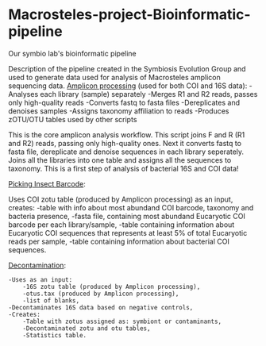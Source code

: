 # Macrosteles-project-Bioinformatic-pipeline
Our symbio lab's bioinformatic pipeline

Description of the pipeline created in the Symbiosis Evolution Group and used to generate data used for analysis of Macrosteles amplicon sequencing data.
[Amplicon processing](https://github.com/SymSandra/Macrosteles-project-Bioinformatic-pipeline/blob/main/Amplicon%20processing) (used for both COI and 16S data):
      -Analyses each library (sample) separately
      -Merges R1 and R2 reads, passes only high-quality reads
      -Converts fastq to fasta files
      -Dereplicates and denoises samples
      -Assigns taxonomy affiliation to reads
      -Produces zOTU/OTU tables used by other scripts

This is the core amplicon analysis workflow. This script joins F and R (R1 and R2) reads, passing only high-quality ones. Next it converts fastq to fasta file, dereplicate and denoise sequences in each library seperately. Joins all the libraries into one table and assigns all the sequences to taxonomy. This is a first step of analysis of bacterial 16S and COI data!

[Picking Insect Barcode](https://github.com/SymSandra/Macrosteles-project-Bioinformatic-pipeline/blob/main/Picking%20Insect%20Barcode):

 Uses COI zotu table (produced by Amplicon processing) as an input,
    creates:
        -table with info about most abundand COI barcode, taxonomy and bacteria presence,
        -fasta file, containing most abundand Eucaryotic COI barcode per each library/sample,
        -table containing information about Eucaryotic COI sequences that represents at least 5% of total Eucaryotic reads per sample,
        -table containing information about bacterial COI sequences.

[Decontamination](https://github.com/SymSandra/Macrosteles-project-Bioinformatic-pipeline/blob/main/Decontamination):

    -Uses as an input:
        -16S zotu table (produced by Amplicon processing),
        -otus.tax (produced by Amplicon processing),
        -list of blanks,
    -Decontaminates 16S data based on negative controls,
    -Creates:
        -Table with zotus assigned as: symbiont or contaminants,
        -Decontaminated zotu and otu tables,
        -Statistics table.
